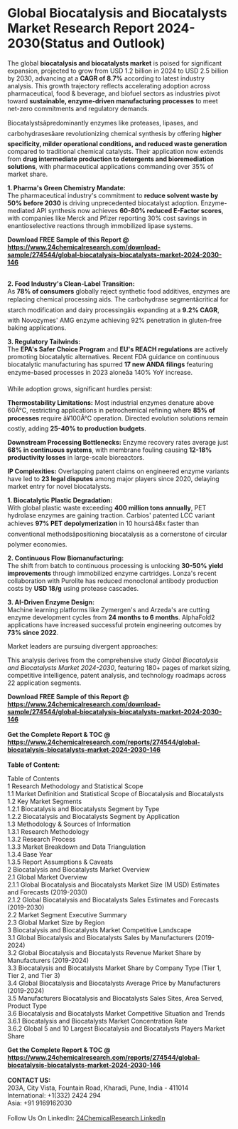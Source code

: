 <h1>Global Biocatalysis and Biocatalysts Market Research Report 2024-2030(Status and Outlook)</h1><p>The global <strong>biocatalysis and biocatalysts market</strong> is poised for significant expansion, projected to grow from USD 1.2 billion in 2024 to USD 2.5 billion by 2030, advancing at a <strong>CAGR of 8.7%</strong> according to latest industry analysis. This growth trajectory reflects accelerating adoption across pharmaceutical, food &amp; beverage, and biofuel sectors as industries pivot toward <strong>sustainable, enzyme-driven manufacturing processes</strong> to meet net-zero commitments and regulatory demands.</p><p>Biocatalystsâpredominantly enzymes like proteases, lipases, and carbohydrasesâare revolutionizing chemical synthesis by offering <strong>higher specificity, milder operational conditions, and reduced waste generation</strong> compared to traditional chemical catalysts. Their application now extends from <strong>drug intermediate production to detergents and bioremediation solutions</strong>, with pharmaceutical applications commanding over 35% of market share.</p><p><strong>1. Pharma's Green Chemistry Mandate:</strong><br>
The pharmaceutical industry's commitment to <strong>reduce solvent waste by 50% before 2030</strong> is driving unprecedented biocatalyst adoption. Enzyme-mediated API synthesis now achieves <strong>60-80% reduced E-Factor scores</strong>, with companies like Merck and Pfizer reporting 30% cost savings in enantioselective reactions through immobilized lipase systems.</p><div><b>Download FREE Sample of this Report @ 
            <a href="https://www.24chemicalresearch.com/download-sample/274544/global-biocatalysis-biocatalysts-market-2024-2030-146">
            https://www.24chemicalresearch.com/download-sample/274544/global-biocatalysis-biocatalysts-market-2024-2030-146</a></b></div><br><p><strong>2. Food Industry's Clean-Label Transition:</strong><br>
As <strong>78% of consumers</strong> globally reject synthetic food additives, enzymes are replacing chemical processing aids. The carbohydrase segmentâcritical for starch modification and dairy processingâis expanding at a <strong>9.2% CAGR</strong>, with Novozymes' AMG enzyme achieving 92% penetration in gluten-free baking applications.</p><p><strong>3. Regulatory Tailwinds:</strong><br>
The <strong>EPA's Safer Choice Program</strong> and <strong>EU's REACH regulations</strong> are actively promoting biocatalytic alternatives. Recent FDA guidance on continuous biocatalytic manufacturing has spurred <strong>17 new ANDA filings</strong> featuring enzyme-based processes in 2023 aloneâa 140% YoY increase.</p><p>While adoption grows, significant hurdles persist:</p><p><strong>Thermostability Limitations:</strong> Most industrial enzymes denature above 60Â°C, restricting applications in petrochemical refining where <strong>85% of processes</strong> require â¥100Â°C operation. Directed evolution solutions remain costly, adding <strong>25-40% to production budgets</strong>.</p><p><strong>Downstream Processing Bottlenecks:</strong> Enzyme recovery rates average just <strong>68% in continuous systems</strong>, with membrane fouling causing <strong>12-18% productivity losses</strong> in large-scale bioreactors.</p><p><strong>IP Complexities:</strong> Overlapping patent claims on engineered enzyme variants have led to <strong>23 legal disputes</strong> among major players since 2020, delaying market entry for novel biocatalysts.</p><p><strong>1. Biocatalytic Plastic Degradation:</strong><br>
With global plastic waste exceeding <strong>400 million tons annually</strong>, PET hydrolase enzymes are gaining traction. Carbios' patented LCC variant achieves <strong>97% PET depolymerization</strong> in 10 hoursâ48x faster than conventional methodsâpositioning biocatalysis as a cornerstone of circular polymer economies.</p><p><strong>2. Continuous Flow Biomanufacturing:</strong><br>
The shift from batch to continuous processing is unlocking <strong>30-50% yield improvements</strong> through immobilized enzyme cartridges. Lonza's recent collaboration with Purolite has reduced monoclonal antibody production costs by <strong>USD 18/g</strong> using protease cascades.</p><p><strong>3. AI-Driven Enzyme Design:</strong><br>
Machine learning platforms like Zymergen's and Arzeda's are cutting enzyme development cycles from <strong>24 months to 6 months</strong>. AlphaFold2 applications have increased successful protein engineering outcomes by <strong>73% since 2022</strong>.</p><p>Market leaders are pursuing divergent approaches:</p><p>This analysis derives from the comprehensive study <em>Global Biocatalysis and Biocatalysts Market 2024-2030</em>, featuring 180+ pages of market sizing, competitive intelligence, patent analysis, and technology roadmaps across 22 application segments.</p><div><b>Download FREE Sample of this Report @ 
            <a href="https://www.24chemicalresearch.com/download-sample/274544/global-biocatalysis-biocatalysts-market-2024-2030-146">
            https://www.24chemicalresearch.com/download-sample/274544/global-biocatalysis-biocatalysts-market-2024-2030-146</a></b></div><br><div><b>Get the Complete Report & TOC @ 
            <a href="https://www.24chemicalresearch.com/reports/274544/global-biocatalysis-biocatalysts-market-2024-2030-146">
            https://www.24chemicalresearch.com/reports/274544/global-biocatalysis-biocatalysts-market-2024-2030-146</a></b></div><br>
            <b>Table of Content:</b><p>Table of Contents<br />
1 Research Methodology and Statistical Scope<br />
1.1 Market Definition and Statistical Scope of Biocatalysis and Biocatalysts<br />
1.2 Key Market Segments<br />
1.2.1 Biocatalysis and Biocatalysts Segment by Type<br />
1.2.2 Biocatalysis and Biocatalysts Segment by Application<br />
1.3 Methodology & Sources of Information<br />
1.3.1 Research Methodology<br />
1.3.2 Research Process<br />
1.3.3 Market Breakdown and Data Triangulation<br />
1.3.4 Base Year<br />
1.3.5 Report Assumptions & Caveats<br />
2 Biocatalysis and Biocatalysts Market Overview<br />
2.1 Global Market Overview<br />
2.1.1 Global Biocatalysis and Biocatalysts Market Size (M USD) Estimates and Forecasts (2019-2030)<br />
2.1.2 Global Biocatalysis and Biocatalysts Sales Estimates and Forecasts (2019-2030)<br />
2.2 Market Segment Executive Summary<br />
2.3 Global Market Size by Region<br />
3 Biocatalysis and Biocatalysts Market Competitive Landscape<br />
3.1 Global Biocatalysis and Biocatalysts Sales by Manufacturers (2019-2024)<br />
3.2 Global Biocatalysis and Biocatalysts Revenue Market Share by Manufacturers (2019-2024)<br />
3.3 Biocatalysis and Biocatalysts Market Share by Company Type (Tier 1, Tier 2, and Tier 3)<br />
3.4 Global Biocatalysis and Biocatalysts Average Price by Manufacturers (2019-2024)<br />
3.5 Manufacturers Biocatalysis and Biocatalysts Sales Sites, Area Served, Product Type<br />
3.6 Biocatalysis and Biocatalysts Market Competitive Situation and Trends<br />
3.6.1 Biocatalysis and Biocatalysts Market Concentration Rate<br />
3.6.2 Global 5 and 10 Largest Biocatalysis and Biocatalysts Players Market Share </p><div><b>Get the Complete Report & TOC @ 
            <a href="https://www.24chemicalresearch.com/reports/274544/global-biocatalysis-biocatalysts-market-2024-2030-146">
            https://www.24chemicalresearch.com/reports/274544/global-biocatalysis-biocatalysts-market-2024-2030-146</a></b></div><br><b>CONTACT US:</b><br>
            203A, City Vista, Fountain Road, Kharadi, Pune, India - 411014<br>
            International: +1(332) 2424 294<br>
            Asia: +91 9169162030 <br><br>
            Follow Us On LinkedIn: <a href="https://www.linkedin.com/company/24chemicalresearch/">24ChemicalResearch LinkedIn</a>